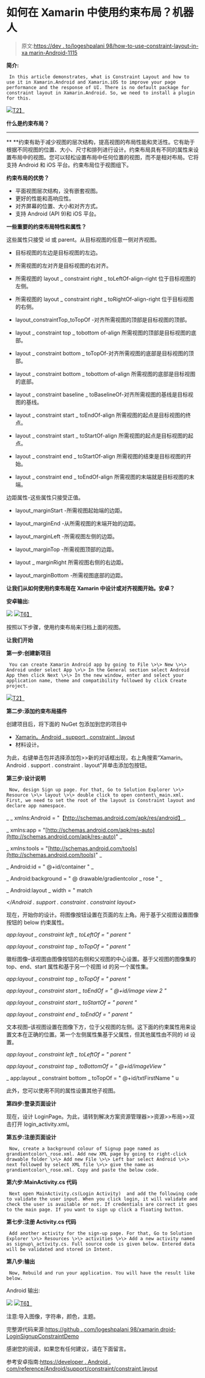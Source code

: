 # 如何在 Xamarin 中使用约束布局？机器人

> 原文:[https://dev . to/logeshpalani 98/how-to-use-constraint-layout-in-xa marin-Android-1115](https://dev.to/logeshpalani98/how-to-use-constraint-layout-in-xamarin-android-1115)

**简介:**

```
 In this article demonstrates, what is Constraint Layout and how to use it in Xamarin.Android and Xamarin.iOS to improve your page performance and the response of UI. There is no default package for constraint layout in Xamarin.Android. So, we need to install a plugin for this. 
```

[![](../Images/1d246d1fddbde7d3e6723dfdab692fba.png)T2】](https://1.bp.blogspot.com/-SbhPt4cIiek/XTy36EqoGWI/AAAAAAAAOxA/2NkUGCtKRXEnOEl3eB_YKWnxEvA44rNgACLcBGAs/s1600/JPEG%2BFile.jpg)

**什么是约束布局？**

* * *

** **约束有助于减少视图的层次结构，提高视图的布局性能和灵活性。它有助于根据不同视图的位置、大小、尺寸和排列进行设计。约束布局具有不同的属性来设置布局中的视图。您可以轻松设置布局中任何位置的视图，而不是相对布局。它将支持 Android 和 iOS 平台。约束布局位于视图组下。

**约束布局的优势？**

*   平面视图层次结构，没有嵌套视图。
*   更好的性能和高响应性。
*   对齐屏幕的位置、大小和对齐方式。
*   支持 Android (API 9)和 iOS 平台。

**一些重要的约束布局特性和属性？**

这些属性只接受 id 或 parent。从目标视图的任意一侧对齐视图。

*   目标视图的左边是目标视图的左边。

*   所需视图的左对齐是目标视图的右对齐。

*   所需视图的 layout _ constraint right _ toLeftOf-align-right 位于目标视图的左侧。

*   所需视图的 layout _ constraint right _ toRightOf-align-right 位于目标视图的右侧。

*   layout_constraintTop_toTopOf -对齐所需视图的顶部是目标视图的顶部。

*   layout _ constraint top _ tobottom of-align 所需视图的顶部是目标视图的底部。

*   layout _ constraint bottom _ toTopOf-对齐所需视图的底部是目标视图的顶部。

*   layout _ constraint bottom _ tobottom of-align 所需视图的底部是目标视图的底部。

*   layout _ constraint baseline _ toBaselineOf-对齐所需视图的基线是目标视图的基线。

*   layout _ constraint start _ toEndOf-align 所需视图的起点是目标视图的终点。

*   layout _ constraint start _ toStartOf-align 所需视图的起点是目标视图的起点。

*   layout _ constraint end _ toStartOf-align 所需视图的结束是目标视图的开始。

*   layout _ constraint end _ toEndOf-align 所需视图的末端就是目标视图的末端。

边距属性-这些属性只接受正值。

*   layout_marginStart -所需视图起始端的边距。

*   layout_marginEnd -从所需视图的末端开始的边距。

*   layout_marginLeft -所需视图左侧的边距。

*   layout_marginTop -所需视图顶部的边距。

*   layout _ marginRight 所需视图右侧的右边距。

*   layout_marginBottom -所需视图底部的边距。

**让我们从如何使用约束布局在 Xamarin 中设计或对齐视图开始。安卓？**

**安卓输出:**

[![](../Images/f2ca2661bc43b060d462b9a23c609178.png)](https://1.bp.blogspot.com/-8wJNgxcp-jo/XTy-UamY4XI/AAAAAAAAOxQ/RZjyer7OyV4yXZJ9Y7LBXUt4H4tfkhEdwCLcBGAs/s1600/60339134-8c1f9d80-99c5-11e9-8dd9-6f34af7469cd.png)
[![](../Images/e717df6e43570844cfa05ff4c3f426cf.png)T6】](https://1.bp.blogspot.com/-VXxcN0KQmVw/XTy-UYI3YKI/AAAAAAAAOxM/6uPtTofBWBgBsCHWiJuGU3O27wJo3pSPgCLcBGAs/s1600/60339137-8f1a8e00-99c5-11e9-9c61-dde5caa245fc.png)

按照以下步骤，使用约束布局来归档上面的视图。

**让我们开始**

**第一步:创建新项目**

```
 You can create Xamarin Android app by going to File \>\> New \>\> Android under select App \>\> In the General section select Android App then click Next \>\> In the new window, enter and select your application name, theme and compatibility followed by click Create project. 
```

[![](../Images/b7b6af035ec27c6c05bc2827a2b1aa47.png)T2】](https://1.bp.blogspot.com/-E2PDbYKBk6g/XTzJbrlEkyI/AAAAAAAAOxg/VYHJlVIc2yAyAkIW5h5oWa5drK8efV0bgCLcBGAs/s1600/Project%2Bcreation.jpg)

**第二步:添加约束布局插件**

创建项目后，将下面的 NuGet 包添加到您的项目中

*   [Xamarin。Android . support . constraint . layout](https://www.nuget.org/packages/Xamarin.Android.Support.Constraint.Layout)
*   材料设计。

为此，右键单击包并选择添加包>>新的对话框出现，右上角搜索“Xamarin。Android . support . constraint . layout”并单击添加包按钮。

**第三步:设计说明**

```
 Now, design Sign up page. For that, Go to Solution Explorer \>\> Resource \>\> layout \>\> double click to open content\_main.xml. First, we need to set the root of the layout is Constraint layout and declare app namespace. 
```

_
_ xmlns:Android = "【http://schemas.android.com/apk/res/android】_

_ xmlns:app = "[http://schemas.android.com/apk/res-auto](http://schemas.android.com/apk/res-auto)" _

_ xmlns:tools = "[http://schemas.android.com/tools](http://schemas.android.com/tools)" _

_ Android:id = " @+id/container " _

_ Android:background = " @ drawable/gradientcolor _ rose " _

_ Android:layout _ width = " match

*</Android . support . constraint . constraint layout>*

现在，开始你的设计。将图像按钮设置在页面的左上角。用于基于父视图设置图像按钮的 below 约束属性。

*app:layout _ constraint left _ toLeftOf = " parent "*

*app:layout _ constraint top _ toTopOf = " parent "*

徽标图像–该视图由图像按钮的右侧和父视图的中心设置。基于父视图的图像集的 top、end、start 属性和基于另一个视图 id 的另一个属性集。

*app:layout _ constraint top _ toTopOf = " parent "*

*app:layout _ constraint start _ toEndOf = " @+id/image view 2 "*

*app:layout _ constraint start _ toStartOf = " parent "*

*app:layout _ constraint end _ toEndOf = " parent "*

文本视图–该视图设置在图像下方，位于父视图的左侧。这下面的约束属性用来设置文本在正确的位置。第一个左侧属性集基于父属性，但其他属性由不同的 id 设置。

*app:layout _ constraint left _ toLeftOf = " parent "*

*app:layout _ constraint top _ toBottomOf = " @+id/imageView "*

_ app:layout _ constraint bottom _ toTopOf = " @+id/txtFirstName " u

此外，您可以使用不同的属性设置其他子视图。

**第四步:登录页面设计**

现在，设计 LoginPage。为此，请转到解决方案资源管理器>>资源>>布局>>双击打开 login_activity.xml。

**第五步:注册页面设计**

```
 Now, create a background colour of Signup page named as grandientcolor\_rose.xml. Add new XML page by going to right-click drawable folder \>\> Add new File \>\> Left bar select Android \>\> next followed by select XML file \>\> give the name as grandientcolor\_rose.xml. Copy and paste the below code. 
```

**第六步:MainActivity.cs 代码**

```
 Next open MainActivity.cs(Login Activity)  and add the following code to validate the user input. When you click login, it will validate and check the user is available or not. If credentials are correct it goes to the main page. If you want to sign up click a floating button. 
```

**第七步:注册 Activity.cs 代码**

```
 Add another activity for the sign-up page. For that, Go to Solution Explorer \>\> Resources \>\> activities \>\> Add a new activity named as signup\_activity.cs. Full source code is given below. Entered data will be validated and stored in Intent. 
```

**第八步:输出**

```
 Now, Rebuild and run your application. You will have the result like below. 
```

Android 输出:

[![](../Images/8234272de457af4a2f67fada1948627f.png)](https://1.bp.blogspot.com/-8wJNgxcp-jo/XTy-UamY4XI/AAAAAAAAOxY/9wHIjIjECXMrTDqkoOrfZEHF_H7lfRC7QCEwYBhgL/s1600/60339134-8c1f9d80-99c5-11e9-8dd9-6f34af7469cd.png)
[![](../Images/2b4e62976572af451535efe48d39866a.png)T6】](https://1.bp.blogspot.com/-VXxcN0KQmVw/XTy-UYI3YKI/AAAAAAAAOxU/Mkbjl8VT7F8ZTzm6vATfiTcQTXXxyTFQwCEwYBhgL/s1600/60339137-8f1a8e00-99c5-11e9-9c61-dde5caa245fc.png)

注意:导入图像，字符串，颜色，主题。

完整源代码来源:[https://github . com/logeshpalani 98/xamarin droid-LoginSignupConstraintDemo](https://github.com/logeshpalani98/XamarinAndroid-LoginSignupConstraintDemo)

感谢您的阅读，如果您有任何建议，请在下面留言。

参考安卓指南:[https://developer . Android . com/reference/Android/support/constraint/constraint layout](https://developer.android.com/reference/android/support/constraint/ConstraintLayout)